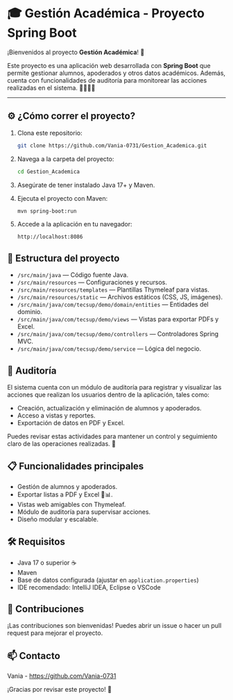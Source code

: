 # 🎓 Gestión Académica - Proyecto Spring Boot

¡Bienvenidos al proyecto **Gestión Académica**! 🚀

Este proyecto es una aplicación web desarrollada con **Spring Boot** que permite gestionar alumnos, apoderados y otros datos académicos. Además, cuenta con funcionalidades de auditoría para monitorear las acciones realizadas en el sistema. 👩‍💻👨‍💻

---

## ⚙️ ¿Cómo correr el proyecto?

1. Clona este repositorio:
   ```bash
   git clone https://github.com/Vania-0731/Gestion_Academica.git
   ```

2. Navega a la carpeta del proyecto:
   ```bash
   cd Gestion_Academica
   ```

3. Asegúrate de tener instalado Java 17+ y Maven.

4. Ejecuta el proyecto con Maven:
   ```bash
   mvn spring-boot:run
   ```

5. Accede a la aplicación en tu navegador:
   ```arduino
   http://localhost:8086
   ```

## 📂 Estructura del proyecto

- `/src/main/java` — Código fuente Java.
- `/src/main/resources` — Configuraciones y recursos.
- `/src/main/resources/templates` — Plantillas Thymeleaf para vistas.
- `/src/main/resources/static` — Archivos estáticos (CSS, JS, imágenes).
- `/src/main/java/com/tecsup/demo/domain/entities` — Entidades del dominio.
- `/src/main/java/com/tecsup/demo/views` — Vistas para exportar PDFs y Excel.
- `/src/main/java/com/tecsup/demo/controllers` — Controladores Spring MVC.
- `/src/main/java/com/tecsup/demo/service` — Lógica del negocio.

## 🔐 Auditoría

El sistema cuenta con un módulo de auditoría para registrar y visualizar las acciones que realizan los usuarios dentro de la aplicación, tales como:

- Creación, actualización y eliminación de alumnos y apoderados.
- Acceso a vistas y reportes.
- Exportación de datos en PDF y Excel.

Puedes revisar estas actividades para mantener un control y seguimiento claro de las operaciones realizadas. 👀

## 📋 Funcionalidades principales

- Gestión de alumnos y apoderados.
- Exportar listas a PDF y Excel 📄📊.
- Vistas web amigables con Thymeleaf.
- Módulo de auditoría para supervisar acciones.
- Diseño modular y escalable.

## 🛠 Requisitos

- Java 17 o superior ☕
- Maven
- Base de datos configurada (ajustar en `application.properties`)
- IDE recomendado: IntelliJ IDEA, Eclipse o VSCode

## 🤝 Contribuciones

¡Las contribuciones son bienvenidas! Puedes abrir un issue o hacer un pull request para mejorar el proyecto.

## 📫 Contacto

Vania - https://github.com/Vania-0731 

¡Gracias por revisar este proyecto! 🌟
